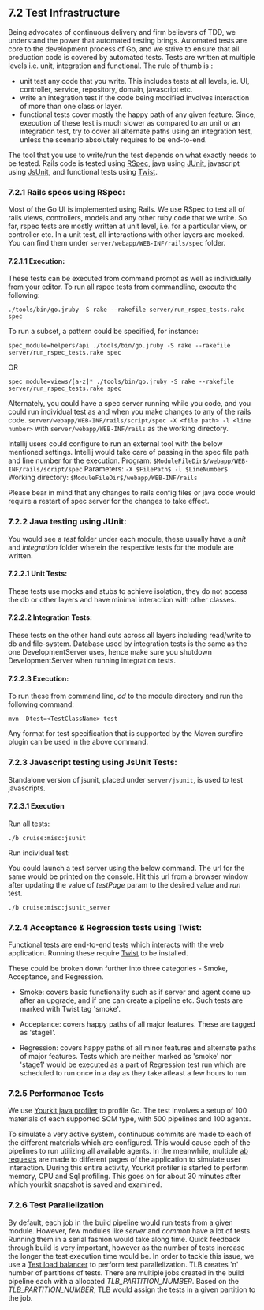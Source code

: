 ## 7.2 Test Infrastructure
Being advocates of continuous delivery and firm believers of TDD, we understand the power that automated testing brings. Automated tests are core to the development process of Go, and we strive to ensure that all production code is covered by automated tests.
Tests are written at multiple levels i.e. unit, integration and functional. The rule of thumb is :
<ul>
<li>unit test any code that you write. This includes tests at all levels, ie. UI, controller, service, repository, domain, javascript etc.</li>
<li>write an integration test if the code being modified involves interaction of more than one class or layer.</li>
<li>functional tests cover mostly the happy path of any given feature. Since, execution of these test is much slower as compared to an unit or an integration test, try to cover all alternate paths using an integration test, unless the scenario absolutely requires to be end-to-end.</li>
</ul>

The tool that you use to write/run the test depends on what exactly needs to be tested. Rails code is tested using <a href="http://rspec.info/" target="_blank">RSpec</a>, java using <a href="http://junit.org/" target="_blank">JUnit</a>, javascript using <a href="https://github.com/pivotal/jsunit" target="_blank">JsUnit</a>, and functional tests using <a href="http://www.thoughtworks.com/products/twist-agile-testing" target="_blank">Twist</a>.

### 7.2.1 Rails specs using RSpec:
Most of the Go UI is implemented using Rails. We use RSpec to test all of rails views, controllers, models and any other ruby code that we write. So far, rspec tests are mostly written at unit level, i.e. for a particular view, or controller etc. In a unit test, all interactions with other layers are mocked.
You can find them under `server/webapp/WEB-INF/rails/spec` folder.

#### 7.2.1.1 Execution:
These tests can be executed from command prompt as well as individually from your editor.
To run all rspec tests from commandline, execute the following:

`./tools/bin/go.jruby -S rake --rakefile server/run_rspec_tests.rake spec`

To run a subset, a pattern could be specified, for instance:

`spec_module=helpers/api ./tools/bin/go.jruby -S rake --rakefile server/run_rspec_tests.rake spec`

OR

`spec_module=views/[a-z]* ./tools/bin/go.jruby -S rake --rakefile server/run_rspec_tests.rake spec`

Alternately, you could have a spec server running while you code, and you could run individual test as and when you make changes to any of the rails code.
`server/webapp/WEB-INF/rails/script/spec -X <file path> -l <line number>` with `server/webapp/WEB-INF/rails` as the working directory.

Intellij users could configure to run an external tool with the below mentioned settings. Intellij would take care of passing in the spec file path and line number for the execution.
Program: `$ModuleFileDir$/webapp/WEB-INF/rails/script/spec`
Parameters: `-X $FilePath$ -l $LineNumber$`
Working directory: `$ModuleFileDir$/webapp/WEB-INF/rails`

Please bear in mind that any changes to rails config files or java code would require a restart of spec server for the changes to take effect.

### 7.2.2 Java testing using JUnit:
You would see a *test* folder under each module, these usually have a *unit* and *integration* folder wherein the respective tests for the module are written.

#### 7.2.2.1 Unit Tests:
These tests use mocks and stubs to achieve isolation, they do not access the db or other layers and have minimal interaction with other classes.

#### 7.2.2.2 Integration Tests:
These tests on the other hand cuts across all layers including read/write to db and file-system. Database used by integration tests is the same as the one DevelopmentServer uses, hence make sure you shutdown DevelopmentServer when running integration tests.

#### 7.2.2.3 Execution:
To run these from command line, *cd* to the module directory and run the following command:

`mvn -Dtest=<TestClassName> test`

Any format for test specification that is supported by the Maven surefire plugin can be used in the above command.

### 7.2.3 Javascript testing using JsUnit Tests:
Standalone version of jsunit, placed under `server/jsunit`, is used to test javascripts.

#### 7.2.3.1 Execution
Run all tests:

`./b cruise:misc:jsunit`

Run individual test:

You could launch a test server using the below command. The url for the same would be printed on the console. Hit this url from a browser window after updating the value of *testPage* param to the desired value and *run* test.

`./b cruise:misc:jsunit_server`

### 7.2.4 Acceptance & Regression tests using Twist:
Functional tests are end-to-end tests which interacts with the web application. Running these require <a href="http://www.thoughtworks.com/products/twist-agile-testing" target="_blank">Twist</a> to be installed.

These could be broken down further into three categories - Smoke, Acceptance, and Regression.

* Smoke: covers basic functionality such as if server and agent come up after an upgrade, and if one can create a pipeline etc. Such tests are marked with Twist tag 'smoke'.

* Acceptance: covers happy paths of all major features. These are tagged as 'stage1'.

* Regression: covers happy paths of all minor features and alternate paths of major features. Tests which are neither marked as 'smoke' nor 'stage1' would be executed as a part of Regression test run which are scheduled to run once in a day as they take atleast a few hours to run.

### 7.2.5 Performance Tests

We use <a href="http://www.yourkit.com/" target="_blank">Yourkit java profiler</a> to profile Go. The test involves a setup of 100 materials of each supported SCM type, with 500 pipelines and 100 agents.

To simulate a very active system, continuous commits are made to each of the different materials which are configured. This would cause each of the pipelines to run utilizing all available agents. In the meanwhile, multiple <a href="http://httpd.apache.org/docs/current/programs/ab.html">ab requests</a> are made to different pages of the application to simulate user interaction.
During this entire activity, Yourkit profiler is started to perform memory, CPU and Sql profiling. This goes on for about 30 minutes after which yourkit snapshot is saved and examined.

### 7.2.6 Test Parallelization

By default, each job in the build pipeline would run tests from a given module. However, few modules like *server* and *common* have a lot of tests. Running them in a serial fashion would take along time.  Quick feedback through build is very important, however as the number of tests increase the longer the test execution time would be. In order to tackle this issue, we use a <a href="http://test-load-balancer.github.io/" target="_blank">Test load balancer</a> to perform test parallelization. TLB creates 'n' number of partitions of tests. There are multiple jobs created in the build pipeline each with a allocated *TLB_PARTITION_NUMBER*. Based on the *TLB_PARTITION_NUMBER*, TLB would assign the tests in a given partition to the job.


